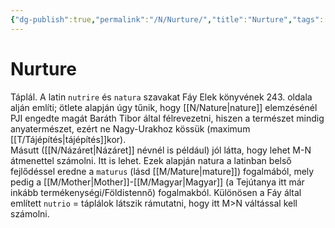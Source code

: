 ```yaml
---
{"dg-publish":true,"permalink":"/N/Nurture/","title":"Nurture","tags":["dg_uploaded"],"created":"2023-10-20T01:24","updated":"2023-10-25T02:01"}
---
```



# Nurture

Táplál. A latin `nutrire` és `natura` szavakat Fáy Elek könyvének 243. oldala alján említi; ötlete alapján úgy tűnik, hogy [[N/Nature\|nature]] elemzésénél PJI engedte magát Baráth Tibor által félrevezetni, hiszen a természet mindig anyatermészet, ezért ne Nagy-Urakhoz kössük (maximum [[T/Tájépítés\|tájépítés]]kor).  
Másutt ([[N/Názáret\|Názáret]] névnél is például) jól látta, hogy lehet M-N átmenettel számolni. Itt is lehet. Ezek alapján natura a latinban belső fejlődéssel eredne a `maturus` (lásd [[M/Mature\|mature]]) fogalmából, mely pedig a [[M/Mother\|Mother]]-[[M/Magyar\|Magyar]] (a Tejútanya itt már inkább termékenységi/Földistennő) fogalmakból. Különösen a Fáy által említett `nutrio` = táplálok látszik rámutatni, hogy itt M>N váltással kell számolni.  